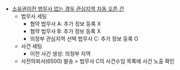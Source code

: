 - [소유권이전 법무사 없는 경우 관심지역 자동 오픈 건](https://www.notion.so/bankle/1e55a9ad1c9a8095a3aafe21be71ddb9?p=20d5a9ad1c9a8046be29c1f88d60b709&pm=s)
	- 법무사 세팅
		- 협약 법무사 A: 추가 정보 등록 X
		- 협약 법무사 B: 추가 정보 등록 X
		- 의정부 관심지역 선택 법무사 C: 추가 정보 등록 O
	- 사건 세팅
		- 이전 사건 생성: 의정부 지역
	- 사전의뢰서(6500) 발송 > 법무사 C의 사건수임 목록에 사건 노출 확인